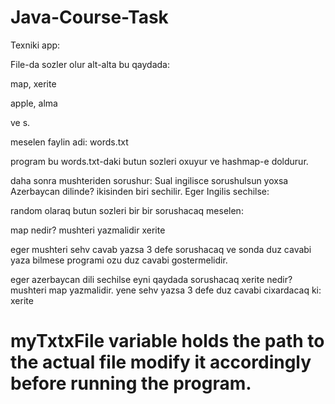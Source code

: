 # Java-Course-Task
Texniki app:

File-da sozler olur alt-alta bu qaydada:

map, xerite

apple, alma

ve s.



meselen faylin adi: words.txt



program bu words.txt-daki butun sozleri oxuyur ve hashmap-e doldurur.



daha sonra mushteriden sorushur: Sual ingilisce sorushulsun yoxsa Azerbaycan dilinde? ikisinden biri sechilir. Eger Ingilis sechilse:

random olaraq butun sozleri bir bir sorushacaq meselen:

map nedir? mushteri yazmalidir xerite

eger mushteri sehv cavab yazsa 3 defe sorushacaq ve sonda duz cavabi yaza bilmese programi ozu duz cavabi gostermelidir.



eger azerbaycan dili sechilse eyni qaydada sorushacaq xerite nedir? mushteri map yazmalidir. yene sehv yazsa 3 defe duz cavabi cixardacaq ki: xerite

# myTxtxFile variable holds the path to the actual file modify it accordingly before running the program.

